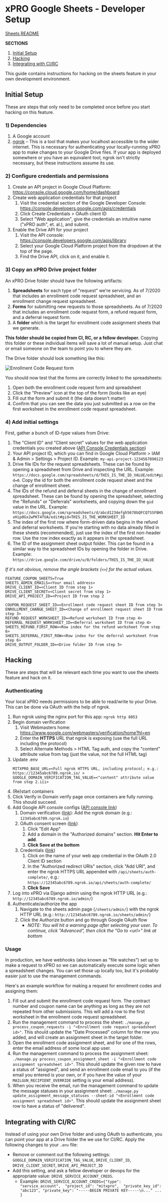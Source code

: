 # xPRO Google Sheets - Developer Setup

[Sheets README](./README.md)

**SECTIONS**
1. [Initial Setup](#initial-setup)
1. [Hacking](#hacking)
1. [Integrating with CI/RC](#integrating-with-ci-rc)

This guide contains instructions for hacking on the sheets feature in your own
development environment.

## Initial Setup

These are steps that only need to be completed once before you start hacking on this feature.

### 1) Dependencies

1. A Google account
1. [ngrok](https://ngrok.com/) – This is a tool that makes your localhost accessible
    to the wider internet. This is necessary for authenticating your locally-running
    xPRO app to make changes to your Google Drive files. If your app is deployed somewhere
    or you have an equivalent tool, ngrok isn't strictly necessary, but these instructions
    assume its use.

### 2) Configure credentials and permissions

1. Create an API project in Google Cloud Platform: https://console.cloud.google.com/home/dashboard
2. Create web application credentials for that project
    1. Visit the credential section of the Google Developer Console: https://console.developers.google.com/apis/credentials
    1. Click Create Credentials > OAuth client ID
    1. Select "Web application", give the credentials an intuitive name ("xPRO auth", et. al.), and submit.
1. Enable the Drive API for your project
    1. Visit the API console: https://console.developers.google.com/apis/library
    1. Select your Google Cloud Platform project from the dropdown at the top of the page.
    1. Find the Drive API, click on it, and enable it. 

### 3) Copy an xPRO Drive project folder

An xPRO Drive folder should have the following artifacts:

1. **Spreadsheets** for each type of "request" we're servicing. As of 7/2020 that includes
  an enrollment code request spreadsheet, and an enrollment change request spreadsheet.
1. **Forms** for submitting new requests to those spreadsheets. As of 7/2020 that includes
  an enrollment code request form, a refund request form, and a deferral request form.
1. A **folder** which is the target for enrollment code assignment sheets that we generate.

**This folder should be copied from CI, RC, or a fellow developer.** Copying this folder or
these individual items will save a lot of manual setup. Just chat or email someone on the team 
to point you to where they are. 

The Drive folder should look something like this:

![Enrollment Code Request form](images/sheets-drive-folder.png)

You should now test that the forms are correctly linked to the spreadsheets:
1. Open both the enrollment code request form and spreadsheet
1. Click the "Preview" icon at the top of the form (looks like an eye)
1. Fill out the form and submit it (the data doesn't matter)
1. Confirm that you can see the data you just submitted as a row on the first worksheet
    in the enrollment code request spreadsheet.

### 4) Add initial settings 

First, gather a bunch of ID-type values from Drive:

1. The "Client ID" and "Client secret" values for the web application credentials you created
    above ([API Console Credentials section](https://console.developers.google.com/apis/credentials)) 
1. Your API project ID, which you can find in Google Cloud Platform > IAM & Admin > Settings > Project ID. 
    Example: `my-api-project-1234567890123`
1. Drive file IDs for the request spreadsheets. These can be found by opening a spreadsheet from
    Drive and inspecting the URL. Example: `https://docs.google.com/spreadsheets/d/THIS_IS_THE_ID_VALUE/edit#gid=0`.
    Copy the id for both the enrollment code request sheet and the change of enrollment sheet.
1. The IDs of the refund and deferral sheets in the change of enrollment spreadsheet. These can
    be found by opening the spreadsheet, selecting the "Refunds" or "Deferrals" worksheets, and
    copying down the `gid` value in the URL. Example: `https://docs.google.com/spreadsheets/d/abcd1234efgh5678bQFCQ7SSFBH5xHip0Gx2wPKT4fUA/edit#gid=THIS_IS_THE_WORKSHEET_ID`
1. The index of the first row where form-driven data begins in the refund and deferral worksheets. 
    If you're starting with no data already filled in these sheets (recommended), just use the index
    of the first non-header row. Use the row index exactly as it appears in the spreadsheet.
1. The ID of the assignment sheet output folder. This can be found in a similar way to the 
    spreadsheet IDs by opening the folder in Drive. Example: `https://drive.google.com/drive/u/0/folders/THIS_IS_THE_ID_VALUE`

*If it's not obvious, remove the angle brackets (`<>`) for the actual values.*

```dotenv
FEATURE_COUPON_SHEETS=True
SHEETS_ADMIN_EMAILS=<Your email address>
DRIVE_CLIENT_ID=<Client ID from step 1>
DRIVE_CLIENT_SECRET=<Client secret from step 1>
DRIVE_API_PROJECT_ID=<Project ID from step 2

COUPON_REQUEST_SHEET_ID=<Enrollment code request sheet ID from step 3>
ENROLLMENT_CHANGE_SHEET_ID=<Change of enrollment request sheet ID from step 3>
REFUND_REQUEST_WORKSHEET_ID=<Refund worksheet ID from step 4>
DEFERRAL_REQUEST_WORKSHEET_ID=<Deferral worksheet ID from step 4>
SHEETS_REFUND_FIRST_ROW=<Row index for the refund worksheet from step 6>
SHEETS_DEFERRAL_FIRST_ROW=<Row index for the deferral worksheet from step 6>
DRIVE_OUTPUT_FOLDER_ID=<Drive folder ID from step 5>
```

## Hacking

These are steps that will be relevant each time you want to use the sheets feature and
hack on it.

### Authenticating

Your local xPRO needs permissions to be able to read/write to your Drive. This can
be done via OAuth with the help of ngrok.

1. Run ngrok using the nginx port for this app: `ngrok http 8053`
1. Begin domain verification
    1. Visit Webmasters home: https://www.google.com/webmasters/verification/home?hl=en
    1. Enter the **HTTPS** URL that ngrok is exposing (use the full URL including the protocol)
    1. Select Alternate Methods > HTML Tag auth, and copy the "content" attribute value from tag (just the value, not the full HTML tag)
1. Update .env
    ```dotenv
    MITXPRO_BASE_URL=<Full ngrok HTTPS URL, including protocol; e.g.: https://12345abc6789.ngrok.io/ >
    GOOGLE_DOMAIN_VERIFICATION_TAG_VALUE=<"content" attribute value from step 2.iii>
    ```
1. (Re)start containers
1. Click Verify in Domain verify page once containers are fully running. This should succeed.
1. Add Google API console configs ([API console link](https://console.cloud.google.com/apis/dashboard))
    1. Domain verification ([link](https://console.cloud.google.com/apis/credentials/domainverification)): 
        Add the ngrok domain (e.g.: `12345abc6789.ngrok.io`)
    1. OAuth consent screen ([link](https://console.cloud.google.com/apis/credentials/consent))
        1. Click "Edit App"
        1. Add a domain in the "Authorized domains" section. **Hit Enter to add**.
        1. **Click Save at the bottom**
    1. Credentials ([link](https://console.cloud.google.com/apis/credentials))
        1. Click on the name of your web app credential in the OAuth 2.0 Client ID section
        1. In the "Authorized redirect URIs" section, click "Add URI", and enter the ngrok HTTPS URL appended with `/api/sheets/auth-complete/`, e.g.: `https://12345abc6789.ngrok.io/api/sheets/auth-complete/`
        1. **Click Save**
1. Log into xPRO via Django admin using the ngrok HTTP URL (e.g.: `http://12345abc6789.ngrok.io/admin/`)
1. Authenticate/authorize the app
    1. Navigate to the sheets admin page (`/sheets/admin/`) with the ngrok HTTP URL (e.g.: `http://12345abc6789.ngrok.io/sheets/admin/`)
    1. Click the Authorize button and go through Google OAuth flow
        - *NOTE: You will hit a warning page after selecting your user. To continue, click "Advanced", then click the "Go to \<url\>" link at bottom* 

### Usage

In production, we have webhooks (also known as "file watches") set up to make a request
to xPRO so we can automatically execute some logic when a spreadsheet changes. You can set 
those up locally too, but it's probably easier just to use the management commands. 

Here's an example workflow for making a request for enrollment codes and assigning them:

1. Fill out and submit the enrollment code request form. The contract number and coupon name can
 be anything as long as they are not repeated from other submissions. This will add a row to the
 first worksheet in the enrollment code request spreadsheet.
1. Run the management command to process the sheet: 
 `./manage.py process_coupon_requests -i "<Enrollment code request spreadsheet id>"`. This should
 update the "Date Processed" column for the row you added, and will create an assignment sheet in
 the target folder. 
1. Open the enrollment code assignment sheet, and for one of the rows, enter the email address
 of some local app user.
1. Run the management command to process the assignment sheet: 
 `./manage.py process_coupon_assignment_sheet -i "<Enrollment code assignment spreadsheet id>"`. 
 This should update the given row to have a status of "assigned", and send an enrollment code 
 email to you (if the email you entered is your own, or if you have the value of 
 your `MAILGUN_RECIPIENT_OVERRIDE` setting is your email address).
1. When you receive the email, run the management command to update the message statuses in your
 assignment sheet: 
 `./manage.py update_assignment_message_statuses --sheet-id "<Enrollment code assignment spreadsheet id>"`.
 This should update the assignment sheet row to have a status of "delivered".

## Integrating with CI/RC

Instead of using your own Drive folder and using OAuth to authenticate, you can
point your app at a Drive folder the we use for CI/RC. Apply the following changes 
to your `.env` file:

- Remove or comment out the following settings: `GOOGLE_DOMAIN_VERIFICATION_TAG_VALUE`, 
    `DRIVE_CLIENT_ID`, `DRIVE_CLIENT_SECRET`, `DRIVE_API_PROJECT_ID`
- Add this setting, and ask a fellow developer or devops for the appropriate value:
    `DRIVE_SERVICE_ACCOUNT_CREDS`.
    - Example: `DRIVE_SERVICE_ACCOUNT_CREDS={"type": "service_account",  "project_id": "mitxpro",  "private_key_id": "abc123", "private_key": "-----BEGIN PRIVATE KEY-----\n..." ... }`
